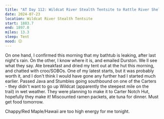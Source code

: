```yaml
---
title: "AT Day 112: Wildcat River Stealth Tentsite to Rattle River Shelter"
date: 2024-07-23
location: Wildcat River Stealth Tentsite
start: 1883.7
end: 1897.0
miles: 13.3
sleep: Tent
mood: 😐
---
```

On one hand, I confirmed this morning that my bathtub is leaking, after last night's rain. On the other, I know
where it is, and emailed Durston. We ll see what they say.
Ate breakfast and dried my tent out at the hut this morning, and chatted with croo/SOBOs. One of my latest
starts, but it was probably worth it, and I don't think I would have gone any further had I started much earlier.
Passed Java and Stumbles going southbound on one of the Carters - they didn't want to go up Wildcat
(apparently the steepest mile on the trail) in wet weather. They were planning to make it to Carter Notch Hut,
hopefully they make it!
Miscounted ramen packets, ate tuna for dinner. Must get food tomorrow.

Chappy/Red Maple/Hawaii are too high energy for me tonight.